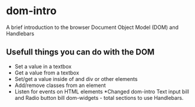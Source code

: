 # dom-intro

A brief introduction to the browser Document Object Model (DOM) and Handlebars

## Usefull things you can do with the DOM

* Set a value in a textbox
* Get a value from a textbox
* Set/get a value inside of and div or other elements
* Add/remove classes from an element
* Listen for events on HTML elements
*Changed dom-intro Text input bill and Radio button bill dom-widgets - total sections to use Handlebars.
